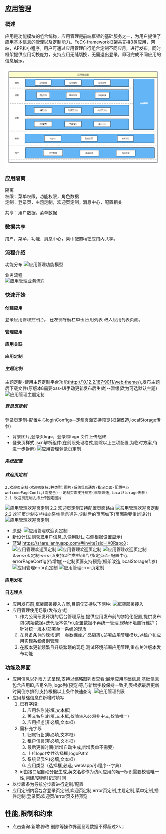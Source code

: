 ## [应用管理]()
### **概述**  
应用是功能模块的组合统称，应用管理是前端框架的基础服务之一，为用户提供了应用基本信息的管理以及定制能力。FeDX-framework框架共支持3类应用，网站，APP和小程序。用户可通过应用管理自行组合定制不同应用，进行发布。同时框架提供应用切换能力，支持应用无缝切换，无需退出登录，即可完成不同应用的信息展示。

  ![应用概念](../images/modules/Application/%E5%BA%94%E7%94%A8%E6%A6%82%E5%BF%B5%E4%BB%8B%E7%BB%8D.png)  

### **应用隔离**  
隔离  
权限：菜单权限，功能权限，角色数据  
定制：登录页，主题定制，欢迎页定制，消息中心，配置相关   

共享：用户数据，菜单数据  
   
### **数据共享**  
用户，菜单，功能，消息中心，集中配置均在应用内共享。  

### **流程介绍**  
功能分布
  ![应用管理功能模型](../images/modules/应用管理功能模型.png)  

业务流程  
  ![应用管理业务流程](../images/modules/应用管理流程.png)

### **快速开始**

####  创建应用  
登录应用管理控制台。
在左侧导航栏单击 应用列表 进入应用列表页面。
####  管理应用  

####  应用关联  

####  应用定制  
##### 主题定制  
主题定制-使用主题定制平台功能(<http://10.12.2.187:9011/web-theme/>),发布主题后下载文件(原版本ß需要oss-UI手动更新发布后生效)--暂缓(改为可选默认主题)
  ![应用管理主题定制](../images/modules/应用管理-主题定制.png)
##### 登录页定制  

登录页定制-配置中心loginConfigs--定制页面支持预览(框架改造,localStorage传参)
  - 背景图片,登录页logo，登录框logo 文件上传组建
  - 登录页样式  json解析组件(在前段处理格式,剔除以上三项配置,为临时方案,待进一步拆解)
  ![应用管理登录页定制](../images/modules/应用管理-登录页定制.png)

##### 系统配置

##### 欢迎页定制
    2.欢迎页定制-欢迎页支持3种类型:图片/系统信息通告/指定页面-配置中心welcomePageConfig(需整合)--定制页面支持预览(框架改造,localStorage传参)
    2.1 欢迎页定制支持上传固定图片
  ![应用管理欢迎页定制](../images/modules/应用管理-欢迎页定制-1.png)
    2.2 欢迎页定制支持配置页面路由
  ![应用管理欢迎页定制](../images/modules/应用管理-欢迎页定制-3.png)
    2.3 欢迎页定制支持指向系统信息通告,定制后的页面如下(页面需要重新设计)
  ![应用管理欢迎页定制](../images/modules/应用管理-欢迎页定制-2.png)
  - 原型:
  ![应用管理欢迎页定制](../images/modules/应用管理-欢迎页定制-系统信息通告.png)
  - 新设计(左侧获取用户信息,头像用默认;右侧根据设置显示)
  - 蓝湖 <https://share.lanhuapp.com/#/invite?sid=lX0Rapo8> :
  ![应用管理欢迎页定制](../images/modules/应用管理-欢迎页定制-系统信息通告new1.jpg)
  ![应用管理欢迎页定制](../images/modules/应用管理-欢迎页定制-系统信息通告new2.jpg)
  ![应用管理欢迎页定制](../images/modules/应用管理-欢迎页定制-系统信息通告new3.jpg)
    3.error页定制-error页支持2种类型:图片/指定页面-配置中心errorPageConfig(待增加)--定制页面支持预览(框架改造,localStorage传参)
  ![应用管理error页定制](../images/modules/应用管理-error页定制-1.png)
  ![应用管理error页定制](../images/modules/应用管理-error页定制-2.png)


####  应用发布  

####  日志埋点

- 应用发布前,框架部署接入方案,目前仅支持以下两种:
  ![框架部署接入](../images/modules/框架使用（部署接入）.png)
- 应用管理使用场景(发布方式)
    1. 作为公司研发环境的后台管理系统,提供应用发布前的初始化配置,提供发布包(初始数据+迭代版本包*n),配置数据不再统一管理,现场环境自行维护；针对统一版本/部署单一系统的现场
    2. 在具备条件的现场(同一套数据库,产品隔离),部署应用管理模块,以租户和应用实现系统级别管理
    3. 在版本更新频繁且升级繁琐的现场,测试环境部署应用管理,重点关注版本发布功能


### **功能及界面**

- 应用信息以列表方式呈现,支持以缩略图列表查看;展示应用基础信息,基础信息包含应用ID,应用名称,logo列(预览)等,与新增字段保持一致,列表根据最后更新时间倒序排列,支持根据以上条件快速查询.
  ![应用管理列表](../images/modules/应用管理-列表.png)
- 应用基础信息在新增时填写
    1. 已有字段:
        1. 应用名称(必填,文本框)
        2. 英文名称(必填,文本框,校验输入必须非中文,校验唯一)
        3. 应用描述(非必填,文本框)
    2. 需补充字段:
        1. 归属行业(非必填,文本框)
        2. 租户信息(非必填,文本框)
        3. 最后更新时间(新增自动生成,新增表单不需要)
        4. 上传logo(文件选择框,logoPath)
        5. 系统显示名(必填,文本框)
        6. 应用类型（选择框,必选; web/app/小程序--字典）
    3. id由接口层自动分配生成,英文名称作为访问应用的唯一标识需要校验唯一性,创建/更新时记录时间
- 以步骤条为导航分步骤进行定制/配置
- 应用定制内容包含登录页定制,欢迎页定制,error页定制,主题定制,菜单定制,插件定制;登录页/欢迎页/error页支持预览





## **性能,限制和约束**

- 点击查询.新增.修改.删除等操作界面呈现数据不得超过2s；
